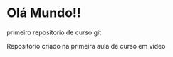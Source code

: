 # Olá Mundo!!
 primeiro repositorio de curso git

 Repositório criado na primeira aula de curso em video
